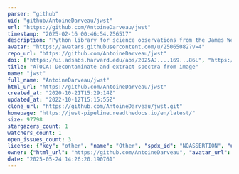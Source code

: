 ```yaml
---
parser: "github"
uid: "github/AntoineDarveau/jwst"
url: "https://github.com/AntoineDarveau/jwst"
timestamp: "2025-02-16 00:46:54.256517"
description: "Python library for science observations from the James Webb Space Telescope "
avatar: "https://avatars.githubusercontent.com/u/25065082?v=4"
repo_url: "https://github.com/AntoineDarveau/jwst"
doi: ["https://ui.adsabs.harvard.edu/abs/2025AJ....169...86L", "https://ui.adsabs.harvard.edu/abs/2022PASP..134i4502D", "https://ui.adsabs.harvard.edu/abs/2025ascl.soft02016D/abstract"]
title: "ATOCA: Decontaminate and extract spectra from image"
name: "jwst"
full_name: "AntoineDarveau/jwst"
html_url: "https://github.com/AntoineDarveau/jwst"
created_at: "2020-10-21T15:29:14Z"
updated_at: "2022-10-12T15:15:55Z"
clone_url: "https://github.com/AntoineDarveau/jwst.git"
homepage: "https://jwst-pipeline.readthedocs.io/en/latest/"
size: 97798
stargazers_count: 1
watchers_count: 1
open_issues_count: 3
license: {"key": "other", "name": "Other", "spdx_id": "NOASSERTION", "url": null, "node_id": "MDc6TGljZW5zZTA="}
owner: {"html_url": "https://github.com/AntoineDarveau", "avatar_url": "https://avatars.githubusercontent.com/u/25065082?v=4", "login": "AntoineDarveau", "type": "User"}
date: "2025-05-24 14:26:20.190761"
---
```

